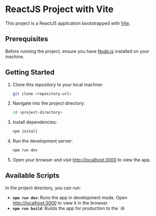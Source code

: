 # ReactJS Project with Vite

This project is a ReactJS application bootstrapped with [Vite](https://vitejs.dev/).

## Prerequisites

Before running the project, ensure you have [Node.js](https://nodejs.org/) installed on your machine.

## Getting Started

1. Clone this repository to your local machine:

    ```bash
    git clone <repository-url>
    ```

2. Navigate into the project directory:

    ```bash
    cd <project-directory>
    ```

3. Install dependencies:

    ```bash
    npm install
    ```

4. Run the development server:

    ```bash
    npm run dev
    ```

5. Open your browser and visit [http://localhost:3000](http://localhost:3000) to view the app.

## Available Scripts

In the project directory, you can run:

- **`npm run dev`**: Runs the app in development mode. Open [http://localhost:3000](http://localhost:3000) to view it in the browser.
- **`npm run build`**: Builds the app for production to the `di
